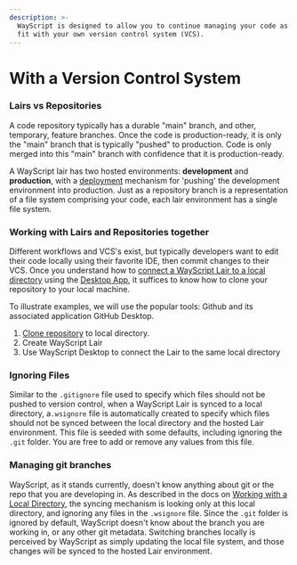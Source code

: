 ```yaml
---
description: >-
  WayScript is designed to allow you to continue managing your code as you see
  fit with your own version control system (VCS).
---
```


# With a Version Control System

### Lairs vs Repositories

A code repository typically has a durable "main" branch, and other, temporary, feature branches. Once the code is production-ready, it is only the "main" branch that is typically "pushed" to production. Code is only merged into this "main" branch with confidence that it is production-ready.

A WayScript lair has two hosted environments: **development** and **production**, with a [deployment](../../platform/lairs/deployments.md) mechanism for 'pushing' the development environment into production. Just as a repository branch is a representation of a file system comprising your code, each lair environment has a single file system.&#x20;

### Working with Lairs and Repositories together

Different workflows and VCS's exist, but typically developers want to edit their code locally using their favorite IDE, then commit changes to their VCS. Once you understand how to [connect a WayScript Lair to a local directory](../desktop-app/working-with-a-local-directory.md) using the [Desktop App](../desktop-app/), it suffices to know how to clone your repository to your local machine.&#x20;

To illustrate examples, we will use the popular tools: Github and its associated application GitHub Desktop.

1. [Clone repository](https://docs.github.com/en/desktop/contributing-and-collaborating-using-github-desktop/adding-and-cloning-repositories/cloning-a-repository-from-github-to-github-desktop) to local directory.
2. Create WayScript Lair
3. Use WayScript Desktop to connect the Lair to the same local directory

### Ignoring Files

Similar to the `.gitignore` file used to specify which files should not be pushed to version control, when a WayScript Lair is synced to a local directory, a`.wsignore` file is automatically created to specify which files should not be synced between the local directory and the hosted Lair environment. This file is seeded with some defaults, including ignoring the `.git` folder. You are free to add or remove any values from this file.

### Managing git branches

WayScript, as it stands currently, doesn't know anything about git or the repo that you are developing in. As described in the docs on [Working with a Local Directory](../desktop-app/working-with-a-local-directory.md), the syncing mechanism is looking only at this local directory, and ignoring any files in the `.wsignore` file. Since the `.git` folder is ignored by default, WayScript doesn't know about the branch you are working in, or any other git metadata. Switching branches locally is perceived by WayScript as simply updating the local file system, and those changes will be synced to the hosted Lair environment.
